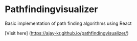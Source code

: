 # Pathfindingvisualizer
Basic implementation of path finding algorithms using React

[Visit here] (https://ajay-kr.github.io/pathfindingvisualizer/)

